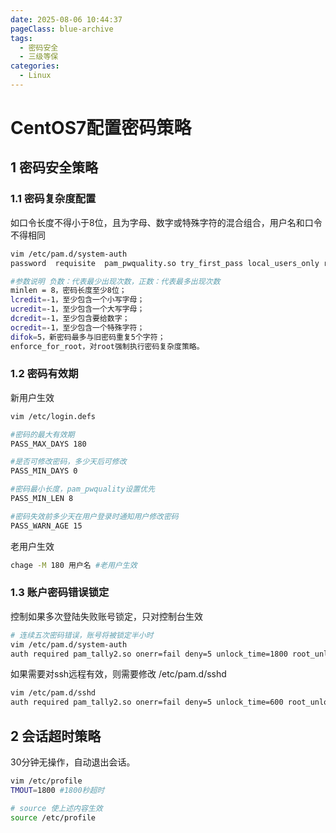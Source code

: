 ```yaml
---
date: 2025-08-06 10:44:37
pageClass: blue-archive
tags:
  - 密码安全
  - 三级等保
categories:
  - Linux
---
```


# CentOS7配置密码策略
## 1 密码安全策略
### 1.1 密码复杂度配置
如口令长度不得小于8位，且为字母、数字或特殊字符的混合组合，用户名和口令不得相同
```bash
vim /etc/pam.d/system-auth
password  requisite  pam_pwquality.so try_first_pass local_users_only retry=3 authtok_type= minlen=8 lcredit=-1 ucredit=-1 dcredit=-1 ocredit=-1 difok=5 enforce_for_root

#参数说明 负数：代表最少出现次数，正数：代表最多出现次数
minlen = 8，密码长度至少8位；
lcredit=-1，至少包含一个小写字母；
ucredit=-1，至少包含一个大写字母；
dcredit=-1，至少包含要给数字；
ocredit=-1，至少包含一个特殊字符；
difok=5，新密码最多与旧密码重复5个字符；
enforce_for_root，对root强制执行密码复杂度策略。
```
### 1.2 密码有效期
新用户生效
```bash
vim /etc/login.defs

#密码的最大有效期
PASS_MAX_DAYS 180

#是否可修改密码，多少天后可修改
PASS_MIN_DAYS 0

#密码最小长度，pam_pwquality设置优先
PASS_MIN_LEN 8

#密码失效前多少天在用户登录时通知用户修改密码
PASS_WARN_AGE 15
```

老用户生效
```bash
chage -M 180 用户名 #老用户生效
```

### 1.3 账户密码错误锁定
控制如果多次登陆失败账号锁定，只对控制台生效
```bash
# 连续五次密码错误，账号将被锁定半小时
vim /etc/pam.d/system-auth
auth required pam_tally2.so onerr=fail deny=5 unlock_time=1800 root_unlock_time=1800
```

如果需要对ssh远程有效，则需要修改 /etc/pam.d/sshd
```bash
vim /etc/pam.d/sshd
auth required pam_tally2.so onerr=fail deny=5 unlock_time=600 root_unlock_time=60
```
## 2 会话超时策略
30分钟无操作，自动退出会话。
```bash
vim /etc/profile
TMOUT=1800 #1800秒超时

# source 使上述内容生效
source /etc/profile
```



